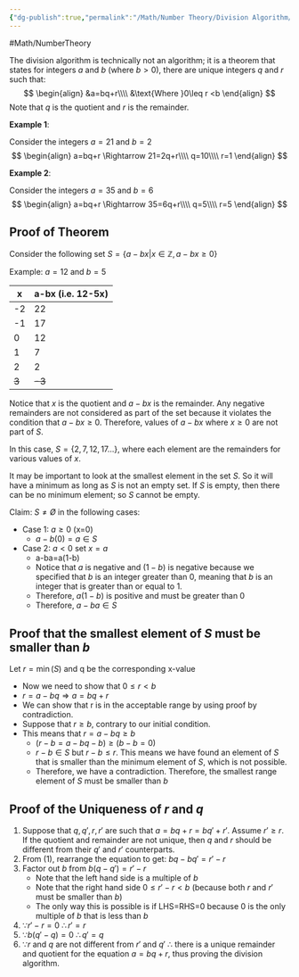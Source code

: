 ```yaml
---
{"dg-publish":true,"permalink":"/Math/Number Theory/Division Algorithm/","created":"2024-10-21T23:57:09.280-04:00","updated":"2024-11-10T21:33:38.327-05:00"}
---
```



#Math/NumberTheory 

The division algorithm is technically not an algorithm; it is a theorem that states for integers $a$ and $b$ (where $b > 0$), there are unique integers $q$ and $r$ such that:
$$
\begin{align}
&a=bq+r\\\\
&\text{Where }0\leq r <b
\end{align}
$$
Note that $q$ is the quotient and $r$ is the remainder.

**Example 1**:

Consider the integers $a=21$ and $b=2$
$$
\begin{align}
a=bq+r \Rightarrow 21=2q+r\\\\
q=10\\\\
r=1
\end{align}
$$

**Example 2**:

Consider the integers $a=35$ and $b=6$
$$
\begin{align}
a=bq+r \Rightarrow 35=6q+r\\\\
q=5\\\\
r=5
\end{align}
$$
## Proof of Theorem

Consider the following set $S=\{a-bx|x\in \mathbb{Z},a-bx\geq0\}$

Example: $a=12$ and $b=5$

| x     | a-bx (i.e. 12-5x) |
| ----- | ----------------- |
| -2    | 22                |
| -1    | 17                |
| 0     | 12                |
| 1     | 7                 |
| 2     | 2                 |
| ~~3~~ | ~~-3~~            |
Notice that $x$ is the quotient and $a-bx$ is the remainder. Any negative remainders are not considered as part of the set because it violates the condition that $a-bx\geq0$. Therefore, values of $a-bx$ where $x\geq0$ are not part of $S$.

In this case, $S=\{2,7,12,17 ...\}$, where each element are the remainders for various values of $x$.

It may be important to look at the smallest element in the set $S$. So it will have a minimum as long as $S$ is not an empty set. If $S$ is empty, then there can be no minimum element; so $S$ cannot be empty.

Claim: $S \not= \not O$ in the following cases:
- Case 1: $a\geq0$ (x=0)
	- $a-b(0)=a \in S$
- Case 2: $a<0$ set $x=a$
	- a-ba=a(1-b)
	- Notice that $a$ is negative and $(1-b)$ is negative because we specified that $b$ is an integer greater than $0$, meaning that $b$ is an integer that is greater than or equal to 1.
	- Therefore, $a(1-b)$ is positive and must be greater than 0
	- Therefore, $a-ba \in S$
## Proof that the smallest element of $S$ must be smaller than $b$

Let $r=\min(S)$ and q be the corresponding x-value
- Now we need to show that $0\leq r<b$
- $r=a-bq\Rightarrow a=bq+r$
- We can show that r is in the acceptable range by using proof by contradiction.
- Suppose that $r\geq b$, contrary to our initial condition.
- This means that $r=a-bq \geq b$
	- $(r-b=a-bq-b)\geq (b-b = 0)$
	- $r-b \in S$ but $r-b\leq r$. This means we have found an element of $S$ that is smaller than the minimum element of $S$, which is not possible.
	- Therefore, we have a contradiction. Therefore, the smallest range element of $S$ must be smaller than $b$

## Proof of the Uniqueness of $r$ and $q$

1. Suppose that $q,q',r,r'$ are such that $a=bq+r=bq'+r'$. Assume $r'\geq r$. If the quotient and remainder are not unique, then $q$ and $r$ should be different from their $q'$ and $r'$ counterparts.
2. From (1), rearrange the equation to get: $bq-bq'=r'-r$
3. Factor out $b$ from $b(q-q')=r'-r$
	- Note that the left hand side is a multiple of $b$
	- Note that the right hand side $0\leq r'-r <b$ (because both $r$ and $r'$ must be smaller than $b$)
	- The only way this is possible is if LHS=RHS=0 because $0$ is the only multiple of $b$ that is less than $b$
4. $\because r'-r=0 \ \therefore r'=r$
5. $\because b(q'-q)=0 \ \therefore q'=q$
6. $\because r$ and $q$ are not different from $r'$ and $q'$ $\therefore$ there is a unique remainder and quotient for the equation $a=bq+r$, thus proving the division algorithm.
